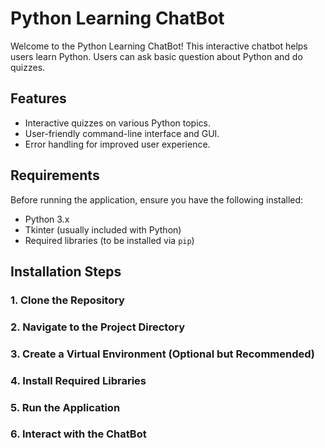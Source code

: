 # Python Learning ChatBot

Welcome to the Python Learning ChatBot! This interactive chatbot helps users learn Python. Users can ask basic question about Python and do quizzes.
## Features
- Interactive quizzes on various Python topics.
- User-friendly command-line interface and GUI.
- Error handling for improved user experience.

## Requirements
Before running the application, ensure you have the following installed:
- Python 3.x
- Tkinter (usually included with Python)
- Required libraries (to be installed via `pip`)

## Installation Steps

### 1. Clone the Repository

### 2. Navigate to the Project Directory

### 3. Create a Virtual Environment (Optional but Recommended)

### 4. Install Required Libraries

### 5. Run the Application

### 6. Interact with the ChatBot


